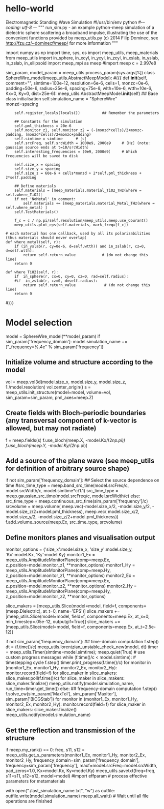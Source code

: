 # hello-world
Electromagnetic Standing Wave Simulation
#!/usr/bin/env python
#-*- coding: utf-8 -*-
""" run_sim.py - an example python-meep simulation of a dielectric sphere scattering a broadband impulse, 
illustrating the use of the convenient functions provided by meep_utils.py 
(c) 2014 Filip Dominec, see http://fzu.cz/~dominecf/meep/ for more information """


import numpy as np
import time, sys, os
import meep_utils, meep_materials
from meep_utils import in_sphere, in_xcyl, in_ycyl, in_zcyl, in_xslab, in_yslab, in_zslab, in_ellipsoid
import meep_mpi as meep
#import meep
c = 2.997e8

sim_param, model_param = meep_utils.process_param(sys.argv[1:])
class SphereWire_model(meep_utils.AbstractMeepModel): #{{{
    def __init__(self, comment="", simtime=100e-12, resolution=6e-6, cells=1, monzc=0e-6, padding=50e-6,
            radius=25e-6, spacing=75e-6, wlth=10e-6, wtth=10e-6, Kx=0, Ky=0, dist=25e-6):
        meep_utils.AbstractMeepModel.__init__(self)        ## Base class initialisation
        self.simulation_name = "SphereWire"    
        monzd=spacing

        self.register_locals(locals())          ## Remember the parameters

        ## Constants for the simulation
        self.pml_thickness = 20e-6
        self.monitor_z1, self.monitor_z2 = (-(monzd*cells)/2+monzc-padding, (monzd*cells)/2+monzc+padding)  
        self.simtime = simtime      # [s]
        self.srcFreq, self.srcWidth = 1000e9, 2000e9     # [Hz] (note: gaussian source ends at t=10/srcWidth)
        self.interesting_frequencies = (0e9, 2000e9)     # Which frequencies will be saved to disk

        self.size_x = spacing 
        self.size_y = spacing
        self.size_z = 60e-6 + cells*monzd + 2*self.pml_thickness + 2*self.padding

        ## Define materials
        self.materials = [meep_materials.material_TiO2_THz(where = self.where_TiO2)]  
        if not 'NoMetal' in comment:
            self.materials += [meep_materials.material_Metal_THz(where = self.where_metal) ]
        self.TestMaterials()

        f_c = c / np.pi/self.resolution/meep_utils.meep.use_Courant()
        meep_utils.plot_eps(self.materials, mark_freq=[f_c])

    # each material has one callback, used by all its polarizabilities (thus materials should never overlap)
    def where_metal(self, r):
        if (in_yslab(r, cy=0e-6, d=self.wtth)) and in_zslab(r, cz=0, d=self.wlth):
            return self.return_value            # (do not change this line)
        return 0

    def where_TiO2(self, r):
        if  in_sphere(r, cx=0, cy=0, cz=0, rad=self.radius):
        #if  in_zslab(r, cz=0, d=self.radius):
            return self.return_value             # (do not change this line)
        return 0
#}}}

# Model selection
model = SphereWire_model(**model_param)
if sim_param['frequency_domain']: model.simulation_name += ("_frequency=%.4e" % sim_param['frequency'])

## Initialize volume and structure according to the model
vol = meep.vol3d(model.size_x, model.size_y, model.size_z, 1./model.resolution)
vol.center_origin()
s = meep_utils.init_structure(model=model, volume=vol, sim_param=sim_param, pml_axes=meep.Z)

## Create fields with Bloch-periodic boundaries (any transversal component of k-vector is allowed, but may not radiate)
f = meep.fields(s)
f.use_bloch(meep.X, -model.Kx/(2*np.pi))
f.use_bloch(meep.Y, -model.Ky/(2*np.pi))

## Add a source of the plane wave (see meep_utils for definition of arbitrary source shape)
if not sim_param['frequency_domain']:           ## Select the source dependence on time
    #src_time_type = meep.band_src_time(model.srcFreq/c, model.srcWidth/c, model.simtime*c/1.1)
    src_time_type = meep.gaussian_src_time(model.srcFreq/c, model.srcWidth/c)
else:
    src_time_type = meep.continuous_src_time(sim_param['frequency']/c)
srcvolume = meep.volume( 
        meep.vec(-model.size_x/2, -model.size_y/2, -model.size_z/2+model.pml_thickness),
        meep.vec( model.size_x/2,  model.size_y/2, -model.size_z/2+model.pml_thickness))
f.add_volume_source(meep.Ex, src_time_type, srcvolume)


## Define monitors planes and visualisation output
monitor_options = {'size_x':model.size_x, 'size_y':model.size_y, 'Kx':model.Kx, 'Ky':model.Ky}
monitor1_Ex = meep_utils.AmplitudeMonitorPlane(comp=meep.Ex, z_position=model.monitor_z1, **monitor_options)
monitor1_Hy = meep_utils.AmplitudeMonitorPlane(comp=meep.Hy, z_position=model.monitor_z1, **monitor_options)
monitor2_Ex = meep_utils.AmplitudeMonitorPlane(comp=meep.Ex, z_position=model.monitor_z2, **monitor_options)
monitor2_Hy = meep_utils.AmplitudeMonitorPlane(comp=meep.Hy, z_position=model.monitor_z2, **monitor_options)

slice_makers =  [meep_utils.Slice(model=model, field=f, components=(meep.Dielectric), at_t=0, name='EPS')]
slice_makers += [meep_utils.Slice(model=model, field=f, components=meep.Ex, at_x=0, min_timestep=.05e-12, outputgif=True)]
slice_makers += [meep_utils.Slice(model=model, field=f, components=meep.Ex, at_t=2.5e-12)]

if not sim_param['frequency_domain']:       ## time-domain computation
    f.step()
    dt = (f.time()/c)
    meep_utils.lorentzian_unstable_check_new(model, dt)
    timer = meep_utils.Timer(simtime=model.simtime); meep.quiet(True) # use custom progress messages
    while (f.time()/c < model.simtime):                               # timestepping cycle
        f.step()
        timer.print_progress(f.time()/c)
        for monitor in (monitor1_Ex, monitor1_Hy, monitor2_Ex, monitor2_Hy): monitor.record(field=f)
        for slice_maker in slice_makers: slice_maker.poll(f.time()/c)
    for slice_maker in slice_makers: slice_maker.finalize()
    meep_utils.notify(model.simulation_name, run_time=timer.get_time())
else:                                       ## frequency-domain computation
    f.step()
    f.solve_cw(sim_param['MaxTol'], sim_param['MaxIter'], sim_param['BiCGStab']) 
    for monitor in (monitor1_Ex, monitor1_Hy, monitor2_Ex, monitor2_Hy): monitor.record(field=f)
    for slice_maker in slice_makers: slice_maker.finalize()
    meep_utils.notify(model.simulation_name)

## Get the reflection and transmission of the structure
if meep.my_rank() == 0:
    freq, s11, s12 = meep_utils.get_s_parameters(monitor1_Ex, monitor1_Hy, monitor2_Ex, monitor2_Hy, 
            frequency_domain=sim_param['frequency_domain'], frequency=sim_param['frequency'], 
            maxf=model.srcFreq+model.srcWidth, pad_zeros=1.0, Kx=model.Kx, Ky=model.Ky)
    meep_utils.savetxt(freq=freq, s11=s11, s12=s12, model=model)
    #import effparam        # process effective parameters for metamaterials

with open("./last_simulation_name.txt", "w") as outfile: outfile.write(model.simulation_name) 
meep.all_wait()         # Wait until all file operations are finished
